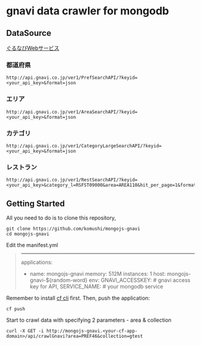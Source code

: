 # gnavi data crawler for mongodb


## DataSource

[ぐるなびWebサービス](http://api.gnavi.co.jp)

### 都道府県

```
http://api.gnavi.co.jp/ver1/PrefSearchAPI/?keyid=<your_api_key>&format=json
```


### エリア

```
http://api.gnavi.co.jp/ver1/AreaSearchAPI/?keyid=<your_api_key>&format=json
```


### カテゴリ

```
http://api.gnavi.co.jp/ver1/CategoryLargeSearchAPI/?keyid=<your_api_key>&format=json
```


### レストラン

```
http://api.gnavi.co.jp/ver1/RestSearchAPI/?keyid=<your_api_key>&category_l=RSFST09000&area=AREA110&hit_per_page=1&format=json
```


## Getting Started

All you need to do is to clone this repository,
```
git clone https://github.com/komushi/mongojs-gnavi
cd mongojs-gnavi
```

Edit the manifest.yml
> ---
> applications:
> - name: mongojs-gnavi
>  memory: 512M
>  instances: 1
>  host: mongojs-gnavi-${random-word}
>  env:
>    GNAVI_ACCESSKEY: # gnavi access key for API,
>    SERVICE_NAME: # your mongodb service


Remember to install [cf cli](https://github.com/cloudfoundry/cli/releases) first. Then, push the application:
```
cf push
```

Start to crawl data with specifying 2 parameters - area & collection
```
curl -X GET -i http://mongojs-gnavi.<your-cf-app-domain>/api/crawlGnavi?area=PREF46&collection=gtest
```
